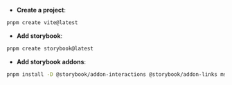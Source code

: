 - **Create a project**:

```sh
pnpm create vite@latest
```

- **Add storybook**:

```sh
pnpm create storybook@latest
```

- **Add storybook addons**:

```sh
pnpm install -D @storybook/addon-interactions @storybook/addon-links msw msw-storybook-addon
```
